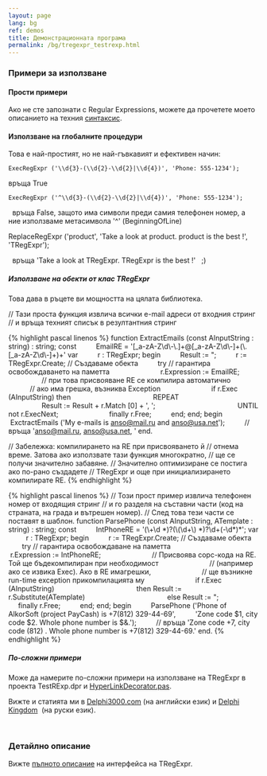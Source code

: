 ```yaml
---
layout: page
lang: bg
ref: demos
title: Демонстрационната програма
permalink: /bg/tregexpr_testrexp.html
---
```


### Примери за използване

#### Прости примери

Ако не сте запознати с Regular Expressions, можете да прочетете моето
описанието на техния [синтаксис](regexp_syntax.html).

#### Използване на глобалните процедури

Това е най-простият, но не най-гъвкавият и ефективен начин:

    ExecRegExpr ('\\d{3}-(\\d{2}-\\d{2}|\\d{4})', 'Phone: 555-1234');

връща True

    ExecRegExpr ('^\\d{3}-(\\d{2}-\\d{2}|\\d{4})', 'Phone: 555-1234');

   връща False, защото има символи преди самия телефонен номер, а ние
използваме метасимвола '^' (BeginningOfLine)

ReplaceRegExpr ('product', 'Take a look at product. product is the best
!', 'TRegExpr');

   връща 'Take a look at TRegExpr. TRegExpr is the best !'   ;)

##### Използване на обекти от клас TRegExpr

Това дава в ръцете ви мощността на цялата библиотека.

// Тази проста функция извлича всички e-mail адреси от входния стринг
// и връща техният списък в резултантния стринг

{% highlight pascal linenos %}
function ExtractEmails (const AInputString : string) : string;
const
         EmailRE = '\[\_a-zA-Z\\d\\-\\.\]+@\[\_a-zA-Z\\d\\-\]+(\\.\[\_a-zA-Z\\d\\-\]+)+'
var
         r : TRegExpr;
begin
         Result := ";
         r := TRegExpr.Create; // Създаваме обекта
         try // гарантира освобождаването на паметта
                         r.Expression := EmailRE;
                         // при това присвояване RE се компилира автоматично
                         // ако има грешка, възниква Exception
                         if r.Exec (AInputString) then
                                         REPEAT
                                                         Result := Result + r.Match \[0\] + ', ';
                                         UNTIL not r.ExecNext;
                         finally r.Free;
         end;
end;
begin
         ExctractEmails ('My e-mails is anso@mail.ru and anso@usa.net');
         // връща 'anso@mail.ru, anso@usa.net, '
end.

// Забележка: компилирането на RE при присвояването й
// отнема време. Затова ако използвате тази функция многократно,
// ще се получи значително забавяне.
// Значително оптимизиране се постига ако по-рано създадете
// TRegExpr и още при инициализирането компилирате RE.
{% endhighlight %}

{% highlight pascal linenos %}
// Този прост пример извлича телефонен номер от входящия стринг
// и го разделя на съставни части (код на страната, на града и вътрешен номер).
// След това тези части се поставят в шаблон.
function ParsePhone (const AInputString, ATemplate : string) : string;
const
         IntPhoneRE = '(\\+\\d \*)?(\\(\\d+\\) \*)?\\d+(-\\d\*)\*';
var
         r : TRegExpr;
begin
         r := TRegExpr.Create; // Създаваме обекта
         try // гарантира освобождаване на паметта
                         r.Expression := IntPhoneRE;
                         // Присвоява сорс-кода на RE. Той ще бъдекомпилиран при необходимост
                         // (например ако се извика Exec). Ако в RE имагрешки,
                         // ще възникне run-time exception прикомпилацията му
                         if r.Exec (AInputString)
                                         then Result := r.Substitute(ATemplate)
                                         else Result := ";
                         finally r.Free;
         end;
end;
begin
         ParsePhone ('Phone of AlkorSoft (project PayCash) is +7(812) 329-44-69',
         'Zone code $1, city code $2. Whole phone number is $&.');
         // връща 'Zone code +7, city code (812) . Whole phone number is +7(812) 329-44-69.'
end.
{% endhighlight %}

##### По-сложни примери
Може да намерите по-сложни примери на използване на TRegExpr в проекта
TestRExp.dpr и [HyperLinkDecorator.pas](#hyperlinksdecorator.html).

Вижте и статията ми в
[Delphi3000.com](%60http://www.delphi3000.com/member.asp?ID=1300',%60',1)
(на английски език) и [Delphi
Kingdom](%60http://delphi.vitpc.com/mastering/strings_birds_eye_view.htm',%60',1)
 (на руски език).

 

### Детайлно описание
Вижте [пълното описание](tregexpr_interface.html) на интерфейса на TRegExpr.

